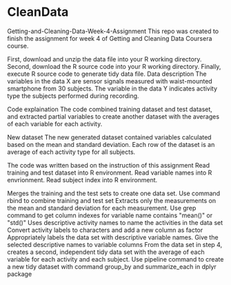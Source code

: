 # CleanData

Getting-and-Cleaning-Data-Week-4-Assignment
This repo was created to finish the assignment for week 4 of Getting and Cleaning Data Coursera course.

First, download and unzip the data file into your R working directory.
Second, download the R source code into your R working directory.
Finally, execute R source code to generate tidy data file.
Data description
The variables in the data X are sensor signals measured with waist-mounted smartphone from 30 subjects. The variable in the data Y indicates activity type the subjects performed during recording.

Code explaination
The code combined training dataset and test dataset, and extracted partial variables to create another dataset with the averages of each variable for each activity.

New dataset
The new generated dataset contained variables calculated based on the mean and standard deviation. Each row of the dataset is an average of each activity type for all subjects.

The code was written based on the instruction of this assignment
Read training and test dataset into R environment. Read variable names into R envrionment. Read subject index into R environment.

Merges the training and the test sets to create one data set. Use command rbind to combine training and test set
Extracts only the measurements on the mean and standard deviation for each measurement. Use grep command to get column indexes for variable name contains "mean()" or "std()"
Uses descriptive activity names to name the activities in the data set Convert activity labels to characters and add a new column as factor
Appropriately labels the data set with descriptive variable names. Give the selected descriptive names to variable columns
From the data set in step 4, creates a second, independent tidy data set with the average of each variable for each activity and each subject. Use pipeline command to create a new tidy dataset with command group_by and summarize_each in dplyr package
